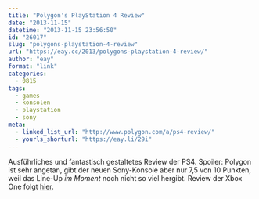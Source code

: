 ```yaml
---
title: "Polygon's PlayStation 4 Review"
date: "2013-11-15"
datetime: "2013-11-15 23:56:50"
id: "26017"
slug: "polygons-playstation-4-review"
url: "https://eay.cc/2013/polygons-playstation-4-review/"
author: "eay"
format: "link"
categories:
  - 0815
tags:
  - games
  - konsolen
  - playstation
  - sony
meta:
  - linked_list_url: "http://www.polygon.com/a/ps4-review/"
  - yourls_shorturl: "https://eay.li/29i"
---
```


Ausführliches und fantastisch gestaltetes Review der PS4. Spoiler: Polygon ist sehr angetan, gibt der neuen Sony-Konsole aber nur 7,5 von 10 Punkten, weil das Line-Up _im Moment_ noch nicht so viel hergibt. Review der Xbox One folgt [hier](//eay.cc/2013/polygons-xbox-one-review/).
